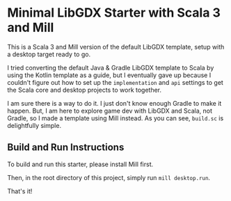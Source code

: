 # Minimal LibGDX Starter with Scala 3 and Mill

This is a Scala 3 and Mill version of the default LibGDX template, setup with a desktop target ready to go.

I tried converting the default Java & Gradle LibGDX template to Scala by using the Kotlin template as a guide, but I eventually gave up because I couldn't figure out how to set up the `implementation` and `api` settings to get the Scala core and desktop projects to work together.

I am sure there is a way to do it. I just don't know enough Gradle to make it happen. But, I am here to explore game dev with LibGDX and Scala, not Gradle, so I made a template using Mill instead. As you can see, `build.sc` is delightfully simple.

## Build and Run Instructions

To build and run this starter, please install Mill first.

Then, in the root directory of this project, simply run `mill desktop.run`.

That's it!
